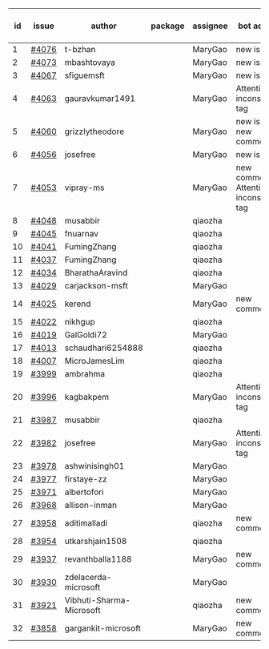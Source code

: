 | id | issue | author | package | assignee | bot advice | created date of issue | target release date | date from target |
| ------ | ------ | ------ | ------ | ------ | ------ | ------ | ------ | :-----: |
| 1 | [#4076](https://github.com/Azure/sdk-release-request/issues/4076) | t-bzhan |  | MaryGao | new issue. | 04-23 | 05-26 |  |
| 2 | [#4073](https://github.com/Azure/sdk-release-request/issues/4073) | mbashtovaya |  | MaryGao | new issue. | 04-21 | 05-26 |  |
| 3 | [#4067](https://github.com/Azure/sdk-release-request/issues/4067) | sfiguemsft |  | MaryGao | new issue. | 04-20 | 05-26 |  |
| 4 | [#4063](https://github.com/Azure/sdk-release-request/issues/4063) | gauravkumar1491 |  | MaryGao | Attention to inconsistent tag | 04-18 | 05-26 |  |
| 5 | [#4060](https://github.com/Azure/sdk-release-request/issues/4060) | grizzlytheodore |  | MaryGao | new issue. new comment. | 04-18 | 05-26 |  |
| 6 | [#4056](https://github.com/Azure/sdk-release-request/issues/4056) | josefree |  | MaryGao | new issue. | 04-18 | 05-26 |  |
| 7 | [#4053](https://github.com/Azure/sdk-release-request/issues/4053) | vipray-ms |  | MaryGao | new comment. Attention to inconsistent tag | 04-17 | 05-26 |  |
| 8 | [#4048](https://github.com/Azure/sdk-release-request/issues/4048) | musabbir |  | qiaozha |  | 04-14 | 04-28 |  |
| 9 | [#4045](https://github.com/Azure/sdk-release-request/issues/4045) | fnuarnav |  | qiaozha |  | 04-13 | 04-28 |  |
| 10 | [#4041](https://github.com/Azure/sdk-release-request/issues/4041) | FumingZhang |  | qiaozha |  | 04-13 | 04-28 |  |
| 11 | [#4037](https://github.com/Azure/sdk-release-request/issues/4037) | FumingZhang |  | qiaozha |  | 04-13 | 04-28 |  |
| 12 | [#4034](https://github.com/Azure/sdk-release-request/issues/4034) | BharathaAravind |  | qiaozha |  | 04-12 | 04-28 |  |
| 13 | [#4029](https://github.com/Azure/sdk-release-request/issues/4029) | carjackson-msft |  | MaryGao |  | 04-11 | 04-28 |  |
| 14 | [#4025](https://github.com/Azure/sdk-release-request/issues/4025) | kerend |  | MaryGao | new comment. | 04-10 | 04-28 |  |
| 15 | [#4022](https://github.com/Azure/sdk-release-request/issues/4022) | nikhgup |  | qiaozha |  | 04-06 | 04-28 |  |
| 16 | [#4019](https://github.com/Azure/sdk-release-request/issues/4019) | GalGoldi72 |  | MaryGao |  | 04-04 | 04-28 |  |
| 17 | [#4013](https://github.com/Azure/sdk-release-request/issues/4013) | schaudhari6254888 |  | qiaozha |  | 04-04 | 04-28 |  |
| 18 | [#4007](https://github.com/Azure/sdk-release-request/issues/4007) | MicroJamesLim |  | qiaozha |  | 03-31 | 04-28 |  |
| 19 | [#3999](https://github.com/Azure/sdk-release-request/issues/3999) | ambrahma |  | qiaozha |  | 03-27 | 04-28 |  |
| 20 | [#3996](https://github.com/Azure/sdk-release-request/issues/3996) | kagbakpem |  | MaryGao | Attention to inconsistent tag | 03-26 | 04-28 |  |
| 21 | [#3987](https://github.com/Azure/sdk-release-request/issues/3987) | musabbir |  | qiaozha |  | 03-23 | 04-28 |  |
| 22 | [#3982](https://github.com/Azure/sdk-release-request/issues/3982) | josefree |  | MaryGao | Attention to inconsistent tag | 03-23 | 04-28 |  |
| 23 | [#3978](https://github.com/Azure/sdk-release-request/issues/3978) | ashwinisingh01 |  | MaryGao |  | 03-23 | 04-28 |  |
| 24 | [#3977](https://github.com/Azure/sdk-release-request/issues/3977) | firstaye-zz |  | MaryGao |  | 03-22 | 04-28 |  |
| 25 | [#3971](https://github.com/Azure/sdk-release-request/issues/3971) | albertofori |  | MaryGao |  | 03-22 | 04-28 |  |
| 26 | [#3968](https://github.com/Azure/sdk-release-request/issues/3968) | allison-inman |  | MaryGao |  | 03-22 | 04-28 |  |
| 27 | [#3958](https://github.com/Azure/sdk-release-request/issues/3958) | aditimalladi |  | qiaozha | new comment. | 03-21 | 04-28 |  |
| 28 | [#3954](https://github.com/Azure/sdk-release-request/issues/3954) | utkarshjain1508 |  | qiaozha |  | 03-21 | 04-28 |  |
| 29 | [#3937](https://github.com/Azure/sdk-release-request/issues/3937) | revanthballa1188 |  | MaryGao | new comment. | 03-16 | 04-28 |  |
| 30 | [#3930](https://github.com/Azure/sdk-release-request/issues/3930) | zdelacerda-microsoft |  | MaryGao |  | 03-15 | 04-28 |  |
| 31 | [#3921](https://github.com/Azure/sdk-release-request/issues/3921) | Vibhuti-Sharma-Microsoft |  | qiaozha | new comment. | 03-10 | 05-04 |  |
| 32 | [#3858](https://github.com/Azure/sdk-release-request/issues/3858) | gargankit-microsoft |  | MaryGao | new comment. | 03-02 | 03-24 |  |
